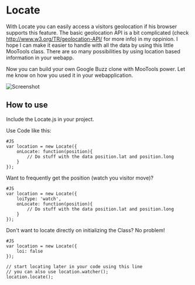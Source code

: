 Locate
===========

With Locate you can easily access a visitors geolocation if his browser supports this feature.
The basic geolocation API is a bit complicated (check http://www.w3.org/TR/geolocation-API/ for more info) in my oppinion.
I hope I can make it easier to handle with all the data by using this little MooTools class.
There are so many possibilities by using location based information in your webapp.

Now you can build your own Google Buzz clone with MooTools power.
Let me know on how you used it in your webapplication.

![Screenshot](http://locate.cbeloch.de/Docs/images/logo.png)

How to use
----------

Include the Locate.js in your project.

Use Code like this:

	#JS
	var location = new Locate({
		onLocate: function(position){
			// Do stuff with the data position.lat and position.long
		}
	});

Want to frequently get the position (watch you visitor move)? 

	#JS
	var location = new Locate({
		loiType: 'watch',
		onLocate: function(position){
			// Do stuff with the data position.lat and position.long
		}
	});

Don't want to locate directly on initializing the Class? No problem!

	#JS
	var location = new Locate({
		loi: false
	});
	
	// start locating later in your code using this line
	// you can also use location.watcher();
	location.locate();
